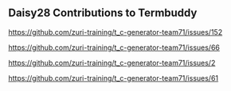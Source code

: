 ## Daisy28 Contributions to Termbuddy

https://github.com/zuri-training/t_c-generator-team71/issues/152

https://github.com/zuri-training/t_c-generator-team71/issues/66

https://github.com/zuri-training/t_c-generator-team71/issues/2

https://github.com/zuri-training/t_c-generator-team71/issues/61
